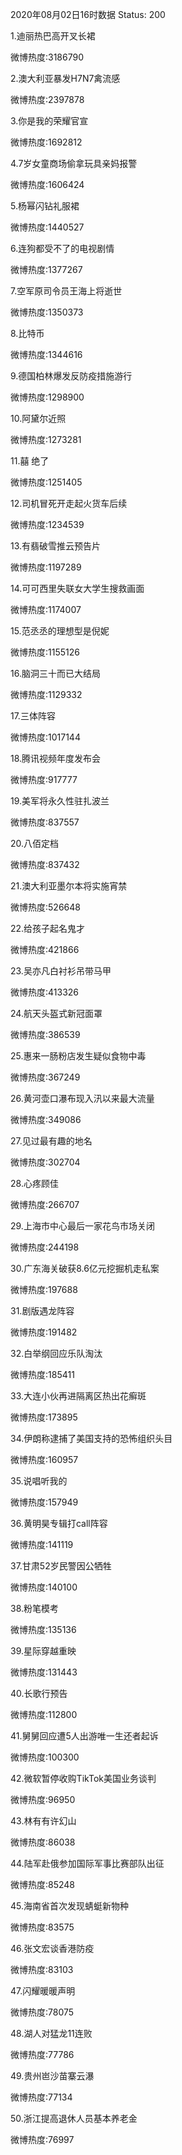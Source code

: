 2020年08月02日16时数据
Status: 200

1.迪丽热巴高开叉长裙

微博热度:3186790

2.澳大利亚暴发H7N7禽流感

微博热度:2397878

3.你是我的荣耀官宣

微博热度:1692812

4.7岁女童商场偷拿玩具亲妈报警

微博热度:1606424

5.杨幂闪钻礼服裙

微博热度:1440527

6.连狗都受不了的电视剧情

微博热度:1377267

7.空军原司令员王海上将逝世

微博热度:1350373

8.比特币

微博热度:1344616

9.德国柏林爆发反防疫措施游行

微博热度:1298900

10.阿黛尔近照

微博热度:1273281

11.囍 绝了

微博热度:1251405

12.司机冒死开走起火货车后续

微博热度:1234539

13.有翡破雪推云预告片

微博热度:1197289

14.可可西里失联女大学生搜救画面

微博热度:1174007

15.范丞丞的理想型是倪妮

微博热度:1155126

16.脑洞三十而已大结局

微博热度:1129332

17.三体阵容

微博热度:1017144

18.腾讯视频年度发布会

微博热度:917777

19.美军将永久性驻扎波兰

微博热度:837557

20.八佰定档

微博热度:837432

21.澳大利亚墨尔本将实施宵禁

微博热度:526648

22.给孩子起名鬼才

微博热度:421866

23.吴亦凡白衬衫吊带马甲

微博热度:413326

24.航天头盔式新冠面罩

微博热度:386539

25.惠来一肠粉店发生疑似食物中毒

微博热度:367249

26.黄河壶口瀑布现入汛以来最大流量

微博热度:349086

27.见过最有趣的地名

微博热度:302704

28.心疼顾佳

微博热度:266707

29.上海市中心最后一家花鸟市场关闭

微博热度:244198

30.广东海关破获8.6亿元挖掘机走私案

微博热度:197688

31.剧版遇龙阵容

微博热度:191482

32.白举纲回应乐队淘汰

微博热度:185411

33.大连小伙再进隔离区热出花癣斑

微博热度:173895

34.伊朗称逮捕了美国支持的恐怖组织头目

微博热度:160957

35.说唱听我的

微博热度:157949

36.黄明昊专辑打call阵容

微博热度:141119

37.甘肃52岁民警因公牺牲

微博热度:140100

38.粉笔模考

微博热度:135136

39.星际穿越重映

微博热度:131443

40.长歌行预告

微博热度:112800

41.舅舅回应遭5人出游唯一生还者起诉

微博热度:100300

42.微软暂停收购TikTok美国业务谈判

微博热度:96950

43.林有有许幻山

微博热度:86038

44.陆军赴俄参加国际军事比赛部队出征

微博热度:85248

45.海南省首次发现蜻蜓新物种

微博热度:83575

46.张文宏谈香港防疫

微博热度:83103

47.闪耀暖暖声明

微博热度:78075

48.湖人对猛龙11连败

微博热度:77786

49.贵州岜沙苗寨云瀑

微博热度:77134

50.浙江提高退休人员基本养老金

微博热度:76997

